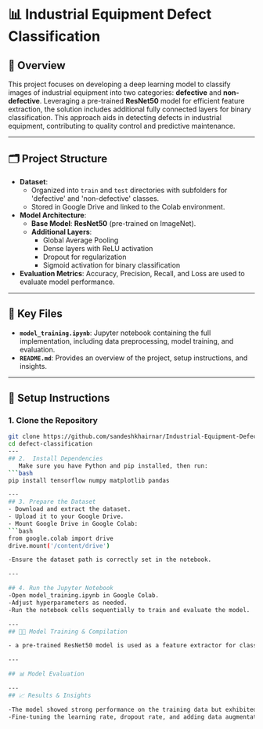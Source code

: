 # 📊 Industrial Equipment Defect Classification

## 📌 Overview
This project focuses on developing a deep learning model to classify images of industrial equipment into two categories: **defective** and **non-defective**. Leveraging a pre-trained **ResNet50** model for efficient feature extraction, the solution includes additional fully connected layers for binary classification. This approach aids in detecting defects in industrial equipment, contributing to quality control and predictive maintenance.

---

## 🗂️ Project Structure
- **Dataset**:
  - Organized into `train` and `test` directories with subfolders for 'defective' and 'non-defective' classes.
  - Stored in Google Drive and linked to the Colab environment.
- **Model Architecture**:
  - **Base Model**: **ResNet50** (pre-trained on ImageNet).
  - **Additional Layers**:
    - Global Average Pooling
    - Dense layers with ReLU activation
    - Dropout for regularization
    - Sigmoid activation for binary classification
- **Evaluation Metrics**: Accuracy, Precision, Recall, and Loss are used to evaluate model performance.

---

## 📁 Key Files
- **`model_training.ipynb`**: Jupyter notebook containing the full implementation, including data preprocessing, model training, and evaluation.
- **`README.md`**: Provides an overview of the project, setup instructions, and insights.

---

## 🔧 Setup Instructions

### 1. Clone the Repository
```bash
git clone https://github.com/sandeshkhairnar/Industrial-Equipment-Defect-Classification.git
cd defect-classification
---
## 2.  Install Dependencies
   Make sure you have Python and pip installed, then run:
```bash
pip install tensorflow numpy matplotlib pandas

---
## 3. Prepare the Dataset
- Download and extract the dataset.
- Upload it to your Google Drive.
- Mount Google Drive in Google Colab:
```bash
from google.colab import drive
drive.mount('/content/drive')

-Ensure the dataset path is correctly set in the notebook.

---

## 4. Run the Jupyter Notebook
-Open model_training.ipynb in Google Colab.
-Adjust hyperparameters as needed.
-Run the notebook cells sequentially to train and evaluate the model.

---
## 🧑‍💻 Model Training & Compilation

- a pre-trained ResNet50 model is used as a feature extractor for classifying images of industrial equipment into two categories: defective or non-defective. The base model (ResNet50) is frozen to prevent retraining, and a series of additional layers (global average pooling, dense layers, dropout, and sigmoid output) are added to adapt the network to the binary classification task. The model is then compiled and ready for training on the target dataset.

---

## 📊 Model Evaluation

---
## 📈 Results & Insights

-The model showed strong performance on the training data but exhibited signs of overfitting on the validation data.
-Fine-tuning the learning rate, dropout rate, and adding data augmentation could enhance generalization.
